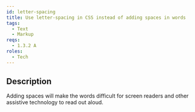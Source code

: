 ```yaml
---
id: letter-spacing
title: Use letter-spacing in CSS instead of adding spaces in words
tags:
  - Text
  - Markup
reqs:
  - 1.3.2 A
roles:
  - Tech
---
```


## Description

Adding spaces will make the words difficult for screen readers and other assistive technology to read out aloud.

